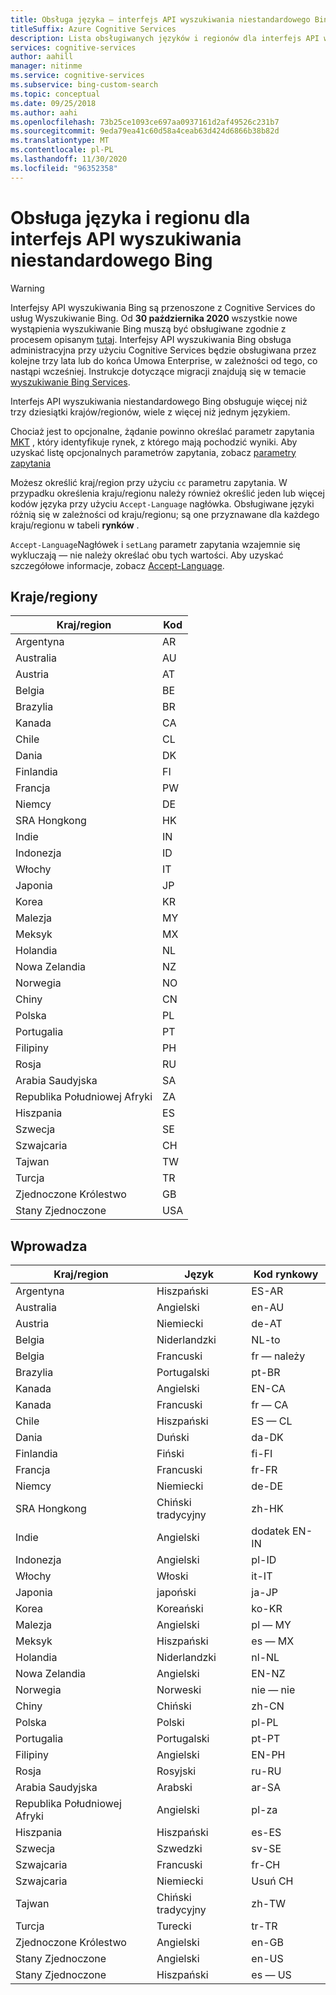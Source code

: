 ```yaml
---
title: Obsługa języka — interfejs API wyszukiwania niestandardowego Bing
titleSuffix: Azure Cognitive Services
description: Lista obsługiwanych języków i regionów dla interfejs API wyszukiwania niestandardowego Bing.
services: cognitive-services
author: aahill
manager: nitinme
ms.service: cognitive-services
ms.subservice: bing-custom-search
ms.topic: conceptual
ms.date: 09/25/2018
ms.author: aahi
ms.openlocfilehash: 73b25ce1093ce697aa0937161d2af49526c231b7
ms.sourcegitcommit: 9eda79ea41c60d58a4ceab63d424d6866b38b82d
ms.translationtype: MT
ms.contentlocale: pl-PL
ms.lasthandoff: 11/30/2020
ms.locfileid: "96352358"
---
```

# <a name="language-and-region-support-for-the-bing-custom-search-api"></a>Obsługa języka i regionu dla interfejs API wyszukiwania niestandardowego Bing

> [!WARNING]
> Interfejsy API wyszukiwania Bing są przenoszone z Cognitive Services do usług Wyszukiwanie Bing. Od **30 października 2020** wszystkie nowe wystąpienia wyszukiwanie Bing muszą być obsługiwane zgodnie z procesem opisanym [tutaj](/bing/search-apis/bing-web-search/create-bing-search-service-resource).
> Interfejsy API wyszukiwania Bing obsługa administracyjna przy użyciu Cognitive Services będzie obsługiwana przez kolejne trzy lata lub do końca Umowa Enterprise, w zależności od tego, co nastąpi wcześniej.
> Instrukcje dotyczące migracji znajdują się w temacie [wyszukiwanie Bing Services](/bing/search-apis/bing-web-search/create-bing-search-service-resource).

Interfejs API wyszukiwania niestandardowego Bing obsługuje więcej niż trzy dziesiątki krajów/regionów, wiele z więcej niż jednym językiem.

Chociaż jest to opcjonalne, żądanie powinno określać parametr zapytania [MKT](/rest/api/cognitiveservices-bingsearch/bing-custom-search-api-v7-reference#mkt) , który identyfikuje rynek, z którego mają pochodzić wyniki. Aby uzyskać listę opcjonalnych parametrów zapytania, zobacz [parametry zapytania](/rest/api/cognitiveservices-bingsearch/bing-custom-search-api-v7-reference#query-parameters)

Możesz określić kraj/region przy użyciu `cc` parametru zapytania. W przypadku określenia kraju/regionu należy również określić jeden lub więcej kodów języka przy użyciu `Accept-Language` nagłówka. Obsługiwane języki różnią się w zależności od kraju/regionu; są one przyznawane dla każdego kraju/regionu w tabeli **rynków** .

`Accept-Language`Nagłówek i `setLang` parametr zapytania wzajemnie się wykluczają — nie należy określać obu tych wartości. Aby uzyskać szczegółowe informacje, zobacz [Accept-Language](/rest/api/cognitiveservices-bingsearch/bing-custom-search-api-v7-reference#acceptlanguage).

## <a name="countriesregions"></a>Kraje/regiony

|Kraj/region|Kod|
|-------|----|
|Argentyna|AR|
|Australia|AU|
|Austria|AT|
|Belgia|BE|
|Brazylia|BR|
|Kanada|CA|
|Chile|CL|
|Dania|DK|
|Finlandia|FI|
|Francja|PW|
|Niemcy|DE|
|SRA Hongkong|HK|
|Indie|IN|
|Indonezja|ID|
|Włochy|IT|
|Japonia|JP|
|Korea|KR|
|Malezja|MY|
|Meksyk|MX|
|Holandia|NL|
|Nowa Zelandia|NZ|
|Norwegia|NO|
|Chiny|CN|
|Polska|PL|
|Portugalia|PT|
|Filipiny|PH|
|Rosja|RU|
|Arabia Saudyjska|SA|
|Republika Południowej Afryki|ZA|
|Hiszpania|ES|
|Szwecja|SE|
|Szwajcaria|CH|
|Tajwan|TW|
|Turcja|TR|
|Zjednoczone Królestwo|GB|
|Stany Zjednoczone|USA|


## <a name="markets"></a>Wprowadza

|Kraj/region|Język|Kod rynkowy|
|-------|--------|-----------|
|Argentyna|Hiszpański|ES-AR|
|Australia|Angielski|en-AU|
|Austria|Niemiecki|de-AT|
|Belgia|Niderlandzki|NL-to|
|Belgia|Francuski|fr — należy|
|Brazylia|Portugalski|pt-BR|
|Kanada|Angielski|EN-CA|
|Kanada|Francuski|fr — CA|
|Chile|Hiszpański|ES — CL|
|Dania|Duński|da-DK|
|Finlandia|Fiński|fi-FI|
|Francja|Francuski|fr-FR|
|Niemcy|Niemiecki|de-DE|
|SRA Hongkong|Chiński tradycyjny|zh-HK|
|Indie|Angielski|dodatek EN-IN|
|Indonezja|Angielski|pl-ID|
|Włochy|Włoski|it-IT|
|Japonia|japoński|ja-JP|
|Korea|Koreański|ko-KR|
|Malezja|Angielski|pl — MY|
|Meksyk|Hiszpański|es — MX|
|Holandia|Niderlandzki|nl-NL|
|Nowa Zelandia|Angielski|EN-NZ|
|Norwegia|Norweski|nie — nie|
|Chiny|Chiński|zh-CN|
|Polska|Polski|pl-PL|
|Portugalia|Portugalski|pt-PT|
|Filipiny|Angielski|EN-PH|
|Rosja|Rosyjski|ru-RU|
|Arabia Saudyjska|Arabski|ar-SA|
|Republika Południowej Afryki|Angielski|pl-za|
|Hiszpania|Hiszpański|es-ES|
|Szwecja|Szwedzki|sv-SE|
|Szwajcaria|Francuski|fr-CH|
|Szwajcaria|Niemiecki|Usuń CH|
|Tajwan|Chiński tradycyjny|zh-TW|
|Turcja|Turecki|tr-TR|
|Zjednoczone Królestwo|Angielski|en-GB|
|Stany Zjednoczone|Angielski|en-US|
|Stany Zjednoczone|Hiszpański|es — US|